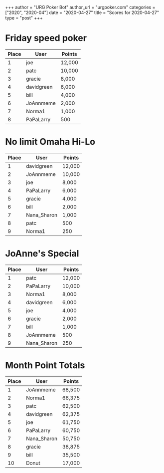 +++
author = "URG Poker Bot"
author_url = "urgpoker.com"
categories = ["2020", "2020-04"]
date = "2020-04-27"
title = "Scores for 2020-04-27"
type = "post"
+++
# Friday speed poker

| Place | User | Points |
|-------|------|--------|
| 1 | joe | 12,000 |
| 2 | patc | 10,000 |
| 3 | gracie | 8,000 |
| 4 | davidgreen | 6,000 |
| 5 | bill | 4,000 |
| 6 | JoAnnmeme | 2,000 |
| 7 | Norma1 | 1,000 |
| 8 | PaPaLarry | 500 |

# No limit Omaha Hi-Lo

| Place | User | Points |
|-------|------|--------|
| 1 | davidgreen | 12,000 |
| 2 | JoAnnmeme | 10,000 |
| 3 | joe | 8,000 |
| 4 | PaPaLarry | 6,000 |
| 5 | gracie | 4,000 |
| 6 | bill | 2,000 |
| 7 | Nana_Sharon | 1,000 |
| 8 | patc | 500 |
| 9 | Norma1 | 250 |

# JoAnne's Special

| Place | User | Points |
|-------|------|--------|
| 1 | patc | 12,000 |
| 2 | PaPaLarry | 10,000 |
| 3 | Norma1 | 8,000 |
| 4 | davidgreen | 6,000 |
| 5 | joe | 4,000 |
| 6 | gracie | 2,000 |
| 7 | bill | 1,000 |
| 8 | JoAnnmeme | 500 |
| 9 | Nana_Sharon | 250 |

# Month Point Totals

| Place | User | Points |
|-------|------|--------|
| 1 | JoAnnmeme | 68,500 |
| 2 | Norma1 | 66,375 |
| 3 | patc | 62,500 |
| 4 | davidgreen | 62,375 |
| 5 | joe | 61,750 |
| 6 | PaPaLarry | 60,750 |
| 7 | Nana_Sharon | 50,750 |
| 8 | gracie | 38,875 |
| 9 | bill | 35,500 |
| 10 | Donut | 17,000 |

